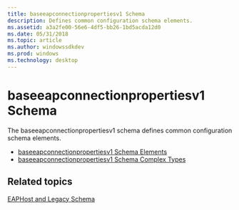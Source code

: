 ```yaml
---
title: baseeapconnectionpropertiesv1 Schema
description: Defines common configuration schema elements.
ms.assetid: a3a2fe00-56e6-4df5-bb26-1bd5acda12d0
ms.date: 05/31/2018
ms.topic: article
ms.author: windowssdkdev
ms.prod: windows
ms.technology: desktop
---
```


# baseeapconnectionpropertiesv1 Schema

The baseeapconnectionpropertiesv1 schema defines common configuration schema elements.

-   [baseeapconnectionpropertiesv1 Schema Elements](baseeapconnectionpropertiesv1schema-elements.md)
-   [baseeapconnectionpropertiesv1 Schema Complex Types](baseeapconnectionpropertiesv1schema-complex-types.md)

## Related topics

<dl> <dt>

[EAPHost and Legacy Schema](eaphost-schemas.md)
</dt> </dl>

 

 




